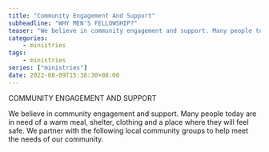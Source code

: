 ```yaml
---
title: "Community Engagement And Support"
subheadline: "WHY MEN'S FELLOWSHIP?"
teaser: "We believe in community engagement and support. Many people today are in need of a warm meal, shelter, clothing and a place where they will feel safe. We partner with the following local community groups to help meet the needs of our community."
categories:
    - ministries
tags:
    - ministries
series: ["ministries"]
date: 2022-08-09T15:38:30+08:00
---
```


COMMUNITY ENGAGEMENT AND SUPPORT

 We believe in community engagement and support. Many people today are in need of a warm meal, shelter, clothing and a place where they will feel safe. We partner with the following local community groups to help meet the needs of our community.

